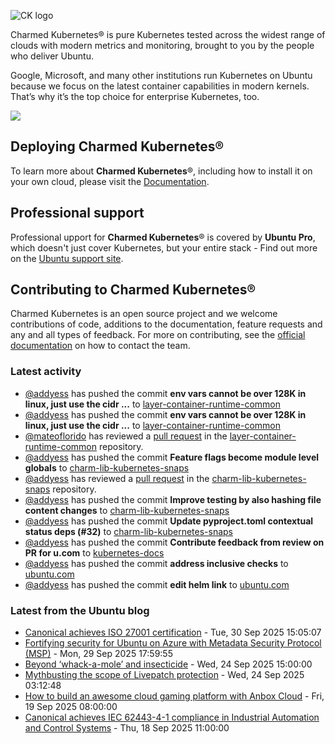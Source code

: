 ![CK logo](https://assets.ubuntu.com/v1/451d4cf4-Charmed+Kubernetes_RGB_onWhite_2022.svg)

Charmed Kubernetes® is pure Kubernetes tested across the widest range of clouds with modern metrics and monitoring, brought to you by the people who deliver Ubuntu.

Google, Microsoft, and many other institutions run Kubernetes on Ubuntu because we focus on the latest container capabilities in modern kernels. That’s why it’s the top choice for enterprise Kubernetes, too.

![](https://assets.ubuntu.com/v1/843c77b6-juju-at-a-glace.svg)

## Deploying Charmed Kubernetes®

To learn more about **Charmed Kubernetes**®, including how to install it on your own cloud, please visit the [Documentation][docs].

## Professional support

Professional upport for **Charmed Kubernetes**® is covered by **Ubuntu Pro**, which doesn't just cover Kubernetes, but your entire stack - Find out more on the [Ubuntu support site](https://ubuntu.com/support).

## Contributing to Charmed Kubernetes®

Charmed Kubernetes is an open source project and we welcome contributions of code, additions to the documentation, feature requests and any and all types of feedback. For more on contributing, see the [official documentation][get-in-touch] on how to contact the team.

<!-- LINKS -->
[docs]: https://ubuntu.com/kubernetes/docs
[get-in-touch]: https://ubuntu.com/kubernetes/docs/get-in-touch

### Latest activity

<!-- activity starts -->
 - [@addyess](https://github.com/addyess) has pushed the commit **env vars cannot be over 128K in linux, just use the cidr ...** to [layer-container-runtime-common](https://github.com/charmed-kubernetes/layer-container-runtime-common)
 - [@addyess](https://github.com/addyess) has pushed the commit **env vars cannot be over 128K in linux, just use the cidr ...** to [layer-container-runtime-common](https://github.com/charmed-kubernetes/layer-container-runtime-common)
 - [@mateoflorido](https://github.com/mateoflorido) has reviewed a [pull request](https://github.com/charmed-kubernetes/layer-container-runtime-common/pull/8) in the [layer-container-runtime-common](https://github.com/charmed-kubernetes/layer-container-runtime-common) repository.
 - [@addyess](https://github.com/addyess) has pushed the commit **Feature flags become module level globals** to [charm-lib-kubernetes-snaps](https://github.com/charmed-kubernetes/charm-lib-kubernetes-snaps)
 - [@addyess](https://github.com/addyess) has reviewed a [pull request](https://github.com/charmed-kubernetes/charm-lib-kubernetes-snaps/pull/31) in the [charm-lib-kubernetes-snaps](https://github.com/charmed-kubernetes/charm-lib-kubernetes-snaps) repository.
 - [@addyess](https://github.com/addyess) has pushed the commit **Improve testing by also hashing file content changes** to [charm-lib-kubernetes-snaps](https://github.com/charmed-kubernetes/charm-lib-kubernetes-snaps)
 - [@addyess](https://github.com/addyess) has pushed the commit **Update pyproject.toml contextual status deps (#32)** to [charm-lib-kubernetes-snaps](https://github.com/charmed-kubernetes/charm-lib-kubernetes-snaps)
 - [@addyess](https://github.com/addyess) has pushed the commit **Contribute feedback from review on PR for u.com** to [kubernetes-docs](https://github.com/charmed-kubernetes/kubernetes-docs)
 - [@addyess](https://github.com/addyess) has pushed the commit **address inclusive checks** to [ubuntu.com](https://github.com/charmed-kubernetes/ubuntu.com)
 - [@addyess](https://github.com/addyess) has pushed the commit **edit helm link** to [ubuntu.com](https://github.com/charmed-kubernetes/ubuntu.com)
<!-- activity ends -->

<!-- roadmap starts -->

<!-- roadmap ends -->

### Latest from the Ubuntu blog

<!-- blog starts -->
* [Canonical achieves ISO 27001 certification](https://ubuntu.com//blog/canonical-achieves-iso-27001-certification) - Tue, 30 Sep 2025 15:05:07 
* [Fortifying security for Ubuntu on Azure with Metadata Security Protocol (MSP)](https://ubuntu.com//blog/fortifying-security-ubuntu-azure-metadata-security-protocol-msp) - Mon, 29 Sep 2025 17:59:55 
* [Beyond ‘whack-a-mole’ and insecticide](https://ubuntu.com//blog/beyond-whack-a-mole-and-insecticide) - Wed, 24 Sep 2025 15:00:00 
* [Mythbusting the scope of Livepatch protection](https://ubuntu.com//blog/mythbusting-the-scope-of-livepatch-protection) - Wed, 24 Sep 2025 03:12:48 
* [How to build an awesome cloud gaming platform with Anbox Cloud](https://ubuntu.com//blog/how-to-build-an-awesome-cloud-gaming-platform-with-anbox-cloud) - Fri, 19 Sep 2025 08:00:00 
* [Canonical achieves IEC 62443-4-1 compliance in Industrial Automation and Control Systems](https://ubuntu.com//blog/canonical-iec-62443-4-1) - Thu, 18 Sep 2025 11:00:00 
<!-- blog ends -->
